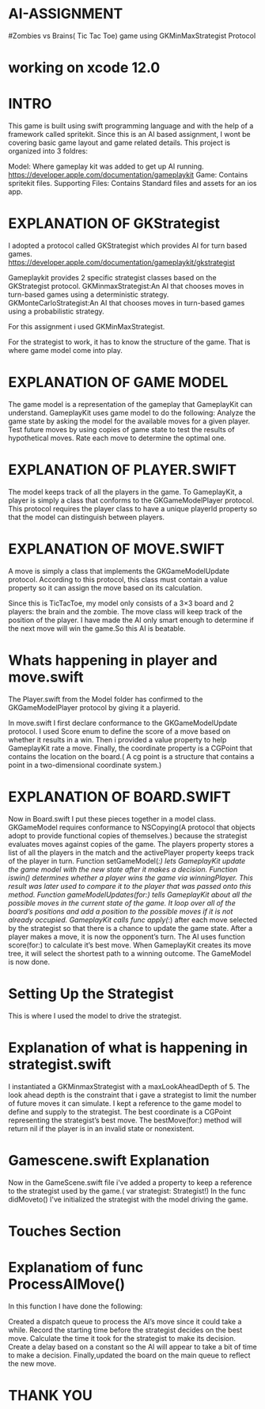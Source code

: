 # AI-ASSIGNMENT

#Zombies vs Brains( Tic Tac Toe) game using GKMinMaxStrategist Protocol


# working on xcode 12.0
# INTRO

This game is built using swift programming language and with the help of a framework called spritekit. Since this is an AI based assignment, I wont be covering basic game layout and game related details. This project is organized into 3 foldres:

Model: Where gameplay kit was added to get up AI running. https://developer.apple.com/documentation/gameplaykit
Game: Contains spritekit files.
Supporting Files: Contains Standard files and assets for an ios app.

# EXPLANATION OF GKStrategist
I adopted a protocol called GKStrategist which provides AI for turn based games. https://developer.apple.com/documentation/gameplaykit/gkstrategist

Gameplaykit provides 2 specific strategist classes based on the GKStrategist protocol.
GKMinmaxStrategist:An AI that chooses moves in turn-based games using a deterministic strategy.
GKMonteCarloStrategist:An AI that chooses moves in turn-based games using a probabilistic strategy.

For this assignment i used GKMinMaxStrategist.

For the strategist to work, it has to know the structure of the game. That is where game model come into play.

# EXPLANATION OF GAME MODEL
The game model is a representation of the gameplay that GameplayKit can understand. GameplayKit uses game model to do the following:
Analyze the game state by asking the model for the available moves for a given player.
Test future moves by using copies of game state to test the results of hypothetical moves.
Rate each move to determine the optimal one.

# EXPLANATION OF PLAYER.SWIFT
The model keeps track of all the players in the game. To GameplayKit, a player is simply a class that conforms to the GKGameModelPlayer protocol. This protocol requires the player class to have a unique playerId property so that the model can distinguish between players.

# EXPLANATION OF MOVE.SWIFT
A move is simply a class that implements the GKGameModelUpdate protocol. According to this protocol, this class must contain a value property so it can assign the move based on its calculation.

Since this is TicTacToe, my model only consists of a 3×3 board and 2 players: the brain and the zombie. The move class will keep track of the position of the player. I have made the AI only smart enough to determine if the next move will win the game.So this AI is beatable.

# Whats happening in player and move.swift
The Player.swift from the Model folder has confirmed to the GKGameModelPlayer protocol by giving it a playerid.

In move.swift I first declare conformance to the GKGameModelUpdate protocol. I used Score enum to define the score of a move based on whether it results in a win. Then i provided a value property to help GameplayKit rate a move. Finally, the coordinate property is a CGPoint that contains the location on the board.( A cg point is a structure that contains a point in a two-dimensional coordinate system.)

# EXPLANATION OF BOARD.SWIFT
Now in Board.swift I put these pieces together in a model class. GKGameModel requires conformance to NSCopying(A protocol that objects adopt to provide functional copies of themselves.) because the strategist evaluates moves against copies of the game. The players property stores a list of all the players in the match and 
the activePlayer property keeps track of the player in turn.
Function setGameModel(_:) lets GameplayKit update the game model with the new state after it makes a decision. 
Function iswin() determines whether a player wins the game via winningPlayer. This result was later used to compare it to the player that was passed onto this method.
Function gameModelUpdates(for:) tells GameplayKit about all the possible moves in the current state of the game.
It loop over all of the board’s positions and add a position to the possible moves if it is not already occupied.
GameplayKit calls func apply(_:) after each move selected by the strategist so that there is a chance to update the game state. After a player makes a move, it is now the opponent’s turn.
The AI uses function score(for:) to calculate it’s best move. 
When GameplayKit creates its move tree, it will select the shortest path to a winning outcome.
The GameModel is now done.

# Setting Up the Strategist
This is where I used the model to drive the strategist.

# Explanation of what is happening in strategist.swift

I instantiated a GKMinmaxStrategist with a maxLookAheadDepth of 5. The look ahead depth is the constraint that i  gave a strategist to limit the number of future moves it can simulate. 
I kept a reference to the game model to define and supply to the strategist.
The best coordinate is a CGPoint representing the strategist’s best move. 
The bestMove(for:) method will return nil if the player is in an invalid state or nonexistent.

# Gamescene.swift Explanation
Now in the GameScene.swift file i've added a property to keep a reference to the strategist used by the game.( var strategist: Strategist!)
In the func didMoveto() I've initialized the strategist with the model driving the game.

# Touches Section
# Explanatiom of func ProcessAIMove()
In this function I have done the following:

Created a dispatch queue to process the AI’s move since it could take a while.
Record the starting time before the strategist decides on the best move.
Calculate the time it took for the strategist to make its decision.
Create a delay based on a constant so the AI will appear to take a bit of time to make a decision.
Finally,updated the board on the main queue to reflect the new move.


# THANK YOU

